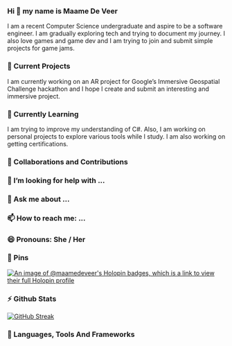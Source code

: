 ### Hi 👋 my name is Maame De Veer
<!--**maame-deveer/maame-deveer** is a ✨ _special_ ✨ repository because its `README.md` (this file) appears on your GitHub profile.-->
I am a recent Computer Science undergraduate and aspire to be a software engineer. I am gradually exploring tech and trying to document my journey. I also love games and game dev and I am trying to join and submit simple projects for game jams.

### 🔭 Current Projects
I am currently working on an AR project for Google’s Immersive Geospatial Challenge hackathon and I hope I create and submit an interesting and immersive project.

### 🌱 Currently Learning
I am trying to improve my understanding of C#. Also, I am working on personal projects to explore various tools while I study. I am also working on getting certifications.

### 👯 Collaborations and Contributions

### 🤔 I’m looking for help with ...

### 💬 Ask me about ...

### 📫 How to reach me: ...

### 😄 Pronouns: She / Her

### 📌 Pins
[![An image of @maamedeveer's Holopin badges, which is a link to view their full Holopin profile](https://holopin.me/maamedeveer)](https://holopin.io/@maamedeveer)

### ⚡ Github Stats
[![GitHub Streak](https://github-readme-streak-stats.herokuapp.com?user=maame-deveer&theme=cobalt&mode=weekly)](https://git.io/streak-stats)

### 🔨 Languages, Tools And Frameworks

